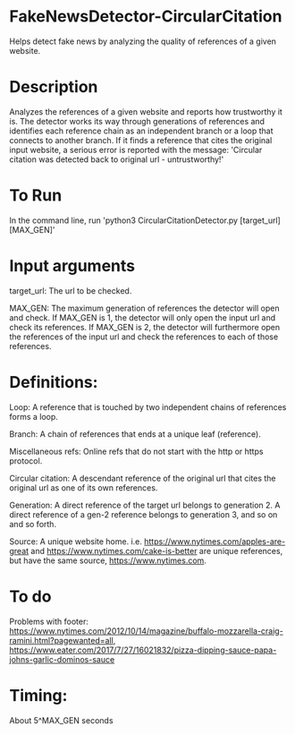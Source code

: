 # FakeNewsDetector-CircularCitation
Helps detect fake news by analyzing the quality of references of a given website.

# Description
Analyzes the references of a given website and reports how trustworthy it is. The detector works its way through 
generations of references and identifies each reference chain as an independent branch or a loop that connects to 
another branch. If it finds a reference that cites the original input website, a serious error is reported with the 
message: 'Circular citation was detected back to original url - untrustworthy!'

# To Run
In the command line, run 'python3 CircularCitationDetector.py [target_url] [MAX_GEN]'

# Input arguments
target_url: The url to be checked.

MAX_GEN: The maximum generation of references the detector will open and check. If MAX_GEN is 1, the detector will 
only open the input url and check its references. If MAX_GEN is 2, the detector will furthermore open the references 
of the input url and check the references to each of those references.

# Definitions:
Loop: A reference that is touched by two independent chains of references forms a loop.

Branch: A chain of references that ends at a unique leaf (reference).

Miscellaneous refs: Online refs that do not start with the http or https protocol.

Circular citation: A descendant reference of the original url that cites the original url as one of its own references.

Generation: A direct reference of the target url belongs to generation 2. A direct reference of a gen-2 reference belongs
to generation 3, and so on and so forth.

Source: A unique website home. i.e. https://www.nytimes.com/apples-are-great and https://www.nytimes.com/cake-is-better 
are unique references, but have the same source, https://www.nytimes.com.

# To do
Problems with footer: 
https://www.nytimes.com/2012/10/14/magazine/buffalo-mozzarella-craig-ramini.html?pagewanted=all,
https://www.eater.com/2017/7/27/16021832/pizza-dipping-sauce-papa-johns-garlic-dominos-sauce

# Timing:
About 5^MAX_GEN seconds
